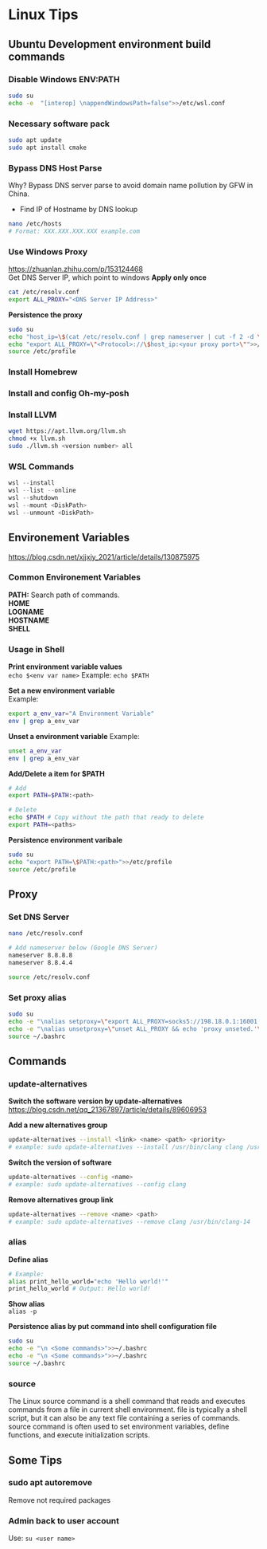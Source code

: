 # Linux Tips

## Ubuntu Development environment build commands

### Disable Windows ENV:PATH
```bash
sudo su
echo -e  "[interop] \nappendWindowsPath=false">>/etc/wsl.conf
```
### Necessary software pack
```bash
sudo apt update
sudo apt install cmake
```
### Bypass DNS Host Parse
Why? Bypass DNS server parse to avoid domain name pollution by GFW in China.
* Find IP of Hostname by DNS lookup
```bash
nano /etc/hosts
# Format: XXX.XXX.XXX.XXX example.com
```

### Use Windows Proxy
https://zhuanlan.zhihu.com/p/153124468  
Get DNS Server IP, which point to windows
**Apply only once**
```bash
cat /etc/resolv.conf
export ALL_PROXY="<DNS Server IP Address>"
```
**Persistence the proxy**
```bash
sudo su
echo "host_ip=\$(cat /etc/resolv.conf | grep nameserver | cut -f 2 -d \" \")">>/etc/profile
echo "export ALL_PROXY=\"<Protocol>://\$host_ip:<your proxy port>\"">>/etc/profile
source /etc/profile
```

### Install Homebrew

### Install and config Oh-my-posh

### Install LLVM
```bash
wget https://apt.llvm.org/llvm.sh
chmod +x llvm.sh
sudo ./llvm.sh <version number> all
```

### WSL Commands
```powershell
wsl --install
wsl --list --online
wsl --shutdown
wsl --mount <DiskPath>
wsl --unmount <DiskPath>
```



## Environement Variables
https://blog.csdn.net/xjjxjy_2021/article/details/130875975

### Common Environement Variables
**PATH:** Search path of commands.  
**HOME**  
**LOGNAME**  
**HOSTNAME**  
**SHELL**  

### Usage in Shell
**Print environment variable values**  
`echo $<env var name>`
Example: `echo $PATH`

**Set a new environment variable**  
Example: 
```bash
export a_env_var="A Environment Variable"
env | grep a_env_var
```

**Unset a environment variable**
Example: 
```bash
unset a_env_var
env | grep a_env_var
```

**Add/Delete a item for $PATH**
```bash
# Add
export PATH=$PATH:<path>

# Delete
echo $PATH # Copy without the path that ready to delete
export PATH=<paths>
```

**Persistence environment varibale**
```bash
sudo su
echo "export PATH=\$PATH:<path>">>/etc/profile
source /etc/profile
```


## Proxy

### Set DNS Server
```bash
nano /etc/resolv.conf

# Add nameserver below (Google DNS Server)
nameserver 8.8.8.8
nameserver 8.8.4.4

source /etc/resolv.conf
```

### Set proxy alias
```bash
sudo su
echo -e "\nalias setproxy=\"export ALL_PROXY=socks5://198.18.0.1:16001 && echo \${ALL_PROXY}\"\n">>~/.bashrc
echo -e "\nalias unsetproxy=\"unset ALL_PROXY && echo 'proxy unseted.'\"\n">>~/.bashrc
source ~/.bashrc
```


## Commands

### update-alternatives
**Switch the software version by update-alternatives**
https://blog.csdn.net/qq_21367897/article/details/89606953

**Add a new alternatives group**
```bash
update-alternatives --install <link> <name> <path> <priority>
# example: sudo update-alternatives --install /usr/bin/clang clang /usr/bin/clang-16 1
```
**Switch the version of software**
```bash
update-alternatives --config <name>
# example: sudo update-alternatives --config clang
```
**Remove alternatives group link**
```bash
update-alternatives --remove <name> <path>
# example: sudo update-alternatives --remove clang /usr/bin/clang-14
```

### alias
**Define alias**
```bash
# Example: 
alias print_hello_world="echo 'Hello world!'"
print_hello_world # Output: Hello world!
```
**Show alias**  
`alias -p`

**Persistence alias by put command into shell configuration file**
```bash
sudo su
echo -e "\n <Some commands>">>~/.bashrc
echo -e "\n <Some commands>">>~/.bashrc
source ~/.bashrc
```

### source
The Linux source command is a shell command that reads and executes commands from a file in current shell environment. file is typically a shell script, but it can also be any text file containing a series of commands. source command is often used to set environment variables, define functions, and execute initialization scripts.


## Some Tips
### sudo apt autoremove
Remove not required packages

### Admin back to user account
Use: `su <user name>`

